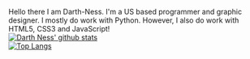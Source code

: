 Hello there I am Darth-Ness. I'm a US based programmer and graphic designer.
I mostly do work with Python. However, I also do work with HTML5, CSS3 and JavaScript!
<br>
[![Darth Ness' github stats](https://github-readme-stats.vercel.app/api?username=Darth-Ness&count_private=true&show_icons=true&theme=radical&hide_rank=false)](https://github.com/anuraghazra/github-readme-stats)
<br>
[![Top Langs](https://github-readme-stats.vercel.app/api/top-langs/?username=Darth-Ness&hide=java,lua&theme=radical)](https://github.com/anuraghazra/github-readme-stats)
